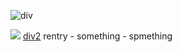 ![div](https://files.catbox.moe/c18hze.jpg)

![](https://pbs.twimg.com/profile_images/1208468781154078721/xzWAW-eL_200x200.jpg) [div2](https://files.catbox.moe/ws879r.png) rentry - something - spmething
